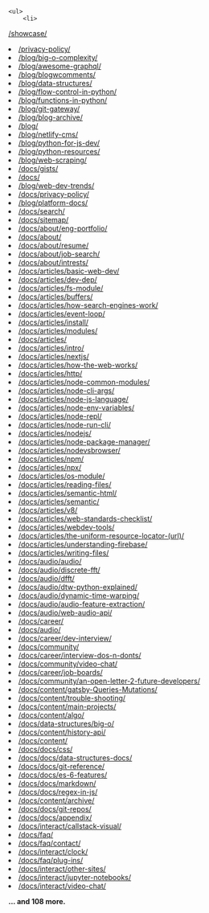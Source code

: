     <ul>
        <li>
<a href="https://syntax-highlight.netlify.app/showcase/">/showcase/</a>
</li>
        <li>
<a href="https://syntax-highlight.netlify.app/privacy-policy/">/privacy-policy/</a>
</li>
        <li>
<a href="https://syntax-highlight.netlify.app/blog/big-o-complexity/">/blog/big-o-complexity/</a>
</li>
        <li>
<a href="https://syntax-highlight.netlify.app/blog/awesome-graphql/">/blog/awesome-graphql/</a>
</li>
        <li>
<a href="https://syntax-highlight.netlify.app/blog/blogwcomments/">/blog/blogwcomments/</a>
</li>
        <li>
<a href="https://syntax-highlight.netlify.app/blog/data-structures/">/blog/data-structures/</a>
</li>
        <li>
<a href="https://syntax-highlight.netlify.app/blog/flow-control-in-python/">/blog/flow-control-in-python/</a>
        </li>
        <li>
<a href="https://syntax-highlight.netlify.app/blog/functions-in-python/">/blog/functions-in-python/</a>
</li>
        <li>
<a href="https://syntax-highlight.netlify.app/blog/git-gateway/">/blog/git-gateway/</a>
</li>
        <li>
<a href="https://syntax-highlight.netlify.app/blog/blog-archive/">/blog/blog-archive/</a>
</li>
        <li>
<a href="https://syntax-highlight.netlify.app/blog/">/blog/</a>
</li>
        <li>
<a href="https://syntax-highlight.netlify.app/blog/netlify-cms/">/blog/netlify-cms/</a>
</li>
        <li>
<a href="https://syntax-highlight.netlify.app/blog/python-for-js-dev/">/blog/python-for-js-dev/</a>
</li>
        <li>
<a href="https://syntax-highlight.netlify.app/blog/python-resources/">/blog/python-resources/</a>
</li>
        <li>
<a href="https://syntax-highlight.netlify.app/blog/web-scraping/">/blog/web-scraping/</a>
</li>
        <li>
<a href="https://syntax-highlight.netlify.app/docs/gists/">/docs/gists/</a>
</li>
        <li>
<a href="https://syntax-highlight.netlify.app/docs/">/docs/</a>
</li>
        <li>
<a href="https://syntax-highlight.netlify.app/blog/web-dev-trends/">/blog/web-dev-trends/</a>
</li>
        <li>
<a href="https://syntax-highlight.netlify.app/docs/privacy-policy/">/docs/privacy-policy/</a>
</li>
        <li>
<a href="https://syntax-highlight.netlify.app/blog/platform-docs/">/blog/platform-docs/</a>
</li>
        <li>
<a href="https://syntax-highlight.netlify.app/docs/search/">/docs/search/</a>
</li>
        <li>
<a href="https://syntax-highlight.netlify.app/docs/sitemap/">/docs/sitemap/</a>
</li>
        <li>
<a href="https://syntax-highlight.netlify.app/docs/about/eng-portfolio/">/docs/about/eng-portfolio/</a>
</li>
        <li>
<a href="https://syntax-highlight.netlify.app/docs/about/">/docs/about/</a>
</li>
        <li>
<a href="https://syntax-highlight.netlify.app/docs/about/resume/">/docs/about/resume/</a>
</li>
        <li>
<a href="https://syntax-highlight.netlify.app/docs/about/job-search/">/docs/about/job-search/</a>
</li>
        <li>
<a href="https://syntax-highlight.netlify.app/docs/about/intrests/">/docs/about/intrests/</a>
</li>
        <li>
<a href="https://syntax-highlight.netlify.app/docs/articles/basic-web-dev/">/docs/articles/basic-web-dev/</a>
        </li>
        <li>
<a href="https://syntax-highlight.netlify.app/docs/articles/dev-dep/">/docs/articles/dev-dep/</a>
</li>
        <li>
<a href="https://syntax-highlight.netlify.app/docs/articles/fs-module/">/docs/articles/fs-module/</a>
</li>
        <li>
<a href="https://syntax-highlight.netlify.app/docs/articles/buffers/">/docs/articles/buffers/</a>
</li>
        <li>
<a
                href="https://syntax-highlight.netlify.app/docs/articles/how-search-engines-work/">/docs/articles/how-search-engines-work/</a>
        </li>
        <li>
<a href="https://syntax-highlight.netlify.app/docs/articles/event-loop/">/docs/articles/event-loop/</a>
</li>
        <li>
<a href="https://syntax-highlight.netlify.app/docs/articles/install/">/docs/articles/install/</a>
</li>
        <li>
<a href="https://syntax-highlight.netlify.app/docs/articles/modules/">/docs/articles/modules/</a>
</li>
        <li>
<a href="https://syntax-highlight.netlify.app/docs/articles/">/docs/articles/</a>
</li>
        <li>
<a href="https://syntax-highlight.netlify.app/docs/articles/intro/">/docs/articles/intro/</a>
</li>
        <li>
<a href="https://syntax-highlight.netlify.app/docs/articles/nextjs/">/docs/articles/nextjs/</a>
</li>
        <li>
<a
                href="https://syntax-highlight.netlify.app/docs/articles/how-the-web-works/">/docs/articles/how-the-web-works/</a>
        </li>
        <li>
<a href="https://syntax-highlight.netlify.app/docs/articles/http/">/docs/articles/http/</a>
</li>
        <li>
<a
                href="https://syntax-highlight.netlify.app/docs/articles/node-common-modules/">/docs/articles/node-common-modules/</a>
        </li>
        <li>
<a href="https://syntax-highlight.netlify.app/docs/articles/node-cli-args/">/docs/articles/node-cli-args/</a>
        </li>
        <li>
<a
                href="https://syntax-highlight.netlify.app/docs/articles/node-js-language/">/docs/articles/node-js-language/</a>
        </li>
        <li>
<a
                href="https://syntax-highlight.netlify.app/docs/articles/node-env-variables/">/docs/articles/node-env-variables/</a>
        </li>
        <li>
<a href="https://syntax-highlight.netlify.app/docs/articles/node-repl/">/docs/articles/node-repl/</a>
</li>
        <li>
<a href="https://syntax-highlight.netlify.app/docs/articles/node-run-cli/">/docs/articles/node-run-cli/</a>
</li>
        <li>
<a href="https://syntax-highlight.netlify.app/docs/articles/nodejs/">/docs/articles/nodejs/</a>
</li>
        <li>
<a
                href="https://syntax-highlight.netlify.app/docs/articles/node-package-manager/">/docs/articles/node-package-manager/</a>
        </li>
        <li>
<a href="https://syntax-highlight.netlify.app/docs/articles/nodevsbrowser/">/docs/articles/nodevsbrowser/</a>
        </li>
        <li>
<a href="https://syntax-highlight.netlify.app/docs/articles/npm/">/docs/articles/npm/</a>
</li>
        <li>
<a href="https://syntax-highlight.netlify.app/docs/articles/npx/">/docs/articles/npx/</a>
</li>
        <li>
<a href="https://syntax-highlight.netlify.app/docs/articles/os-module/">/docs/articles/os-module/</a>
</li>
        <li>
<a href="https://syntax-highlight.netlify.app/docs/articles/reading-files/">/docs/articles/reading-files/</a>
        </li>
        <li>
<a href="https://syntax-highlight.netlify.app/docs/articles/semantic-html/">/docs/articles/semantic-html/</a>
        </li>
        <li>
<a href="https://syntax-highlight.netlify.app/docs/articles/semantic/">/docs/articles/semantic/</a>
</li>
        <li>
<a href="https://syntax-highlight.netlify.app/docs/articles/v8/">/docs/articles/v8/</a>
</li>
        <li>
<a
                href="https://syntax-highlight.netlify.app/docs/articles/web-standards-checklist/">/docs/articles/web-standards-checklist/</a>
        </li>
        <li>
<a href="https://syntax-highlight.netlify.app/docs/articles/webdev-tools/">/docs/articles/webdev-tools/</a>
</li>
        <li>
<a
                href="https://syntax-highlight.netlify.app/docs/articles/the-uniform-resource-locator-(url)/">/docs/articles/the-uniform-resource-locator-(url)/</a>
        </li>
        <li>
<a
                href="https://syntax-highlight.netlify.app/docs/articles/understanding-firebase/">/docs/articles/understanding-firebase/</a>
        </li>
        <li>
<a href="https://syntax-highlight.netlify.app/docs/articles/writing-files/">/docs/articles/writing-files/</a>
        </li>
        <li>
<a href="https://syntax-highlight.netlify.app/docs/audio/audio/">/docs/audio/audio/</a>
</li>
        <li>
<a href="https://syntax-highlight.netlify.app/docs/audio/discrete-fft/">/docs/audio/discrete-fft/</a>
</li>
        <li>
<a href="https://syntax-highlight.netlify.app/docs/audio/dfft/">/docs/audio/dfft/</a>
</li>
        <li>
<a
                href="https://syntax-highlight.netlify.app/docs/audio/dtw-python-explained/">/docs/audio/dtw-python-explained/</a>
        </li>
        <li>
<a
                href="https://syntax-highlight.netlify.app/docs/audio/dynamic-time-warping/">/docs/audio/dynamic-time-warping/</a>
        </li>
        <li>
<a
                href="https://syntax-highlight.netlify.app/docs/audio/audio-feature-extraction/">/docs/audio/audio-feature-extraction/</a>
        </li>
        <li>
<a href="https://syntax-highlight.netlify.app/docs/audio/web-audio-api/">/docs/audio/web-audio-api/</a>
</li>
        <li>
<a href="https://syntax-highlight.netlify.app/docs/career/">/docs/career/</a>
</li>
        <li>
<a href="https://syntax-highlight.netlify.app/docs/audio/">/docs/audio/</a>
</li>
        <li>
<a href="https://syntax-highlight.netlify.app/docs/career/dev-interview/">/docs/career/dev-interview/</a>
</li>
        <li>
<a href="https://syntax-highlight.netlify.app/docs/community/">/docs/community/</a>
</li>
        <li>
<a
                href="https://syntax-highlight.netlify.app/docs/career/interview-dos-n-donts/">/docs/career/interview-dos-n-donts/</a>
        </li>
        <li>
<a href="https://syntax-highlight.netlify.app/docs/community/video-chat/">/docs/community/video-chat/</a>
</li>
        <li>
<a href="https://syntax-highlight.netlify.app/docs/career/job-boards/">/docs/career/job-boards/</a>
</li>
        <li>
<a
                href="https://syntax-highlight.netlify.app/docs/community/an-open-letter-2-future-developers/">/docs/community/an-open-letter-2-future-developers/</a>
        </li>
        <li>
<a
                href="https://syntax-highlight.netlify.app/docs/content/gatsby-Queries-Mutations/">/docs/content/gatsby-Queries-Mutations/</a>
        </li>
        <li>
<a href="https://syntax-highlight.netlify.app/docs/content/trouble-shooting/">/docs/content/trouble-shooting/</a>
        </li>
        <li>
<a href="https://syntax-highlight.netlify.app/docs/content/main-projects/">/docs/content/main-projects/</a>
</li>
        <li>
<a href="https://syntax-highlight.netlify.app/docs/content/algo/">/docs/content/algo/</a>
</li>
        <li>
<a href="https://syntax-highlight.netlify.app/docs/data-structures/big-o/">/docs/data-structures/big-o/</a>
</li>
        <li>
<a href="https://syntax-highlight.netlify.app/docs/content/history-api/">/docs/content/history-api/</a>
</li>
        <li>
<a href="https://syntax-highlight.netlify.app/docs/content/">/docs/content/</a>
</li>
        <li>
<a href="https://syntax-highlight.netlify.app/docs/docs/css/">/docs/docs/css/</a>
</li>
        <li>
<a
                href="https://syntax-highlight.netlify.app/docs/docs/data-structures-docs/">/docs/docs/data-structures-docs/</a>
        </li>
        <li>
<a href="https://syntax-highlight.netlify.app/docs/docs/git-reference/">/docs/docs/git-reference/</a>
</li>
        <li>
<a href="https://syntax-highlight.netlify.app/docs/docs/es-6-features/">/docs/docs/es-6-features/</a>
</li>
        <li>
<a href="https://syntax-highlight.netlify.app/docs/docs/markdown/">/docs/docs/markdown/</a>
</li>
        <li>
<a href="https://syntax-highlight.netlify.app/docs/docs/regex-in-js/">/docs/docs/regex-in-js/</a>
</li>
        <li>
<a href="https://syntax-highlight.netlify.app/docs/content/archive/">/docs/content/archive/</a>
</li>
        <li>
<a href="https://syntax-highlight.netlify.app/docs/docs/git-repos/">/docs/docs/git-repos/</a>
</li>
        <li>
<a href="https://syntax-highlight.netlify.app/docs/docs/appendix/">/docs/docs/appendix/</a>
</li>
        <li>
<a
                href="https://syntax-highlight.netlify.app/docs/interact/callstack-visual/">/docs/interact/callstack-visual/</a>
        </li>
        <li>
<a href="https://syntax-highlight.netlify.app/docs/faq/">/docs/faq/</a>
</li>
        <li>
<a href="https://syntax-highlight.netlify.app/docs/faq/contact/">/docs/faq/contact/</a>
</li>
        <li>
<a href="https://syntax-highlight.netlify.app/docs/interact/clock/">/docs/interact/clock/</a>
</li>
        <li>
<a href="https://syntax-highlight.netlify.app/docs/faq/plug-ins/">/docs/faq/plug-ins/</a>
</li>
        <li>
<a href="https://syntax-highlight.netlify.app/docs/interact/other-sites/">/docs/interact/other-sites/</a>
</li>
        <li>
<a
                href="https://syntax-highlight.netlify.app/docs/interact/jupyter-notebooks/">/docs/interact/jupyter-notebooks/</a>
        </li>
        <li>
<a href="https://syntax-highlight.netlify.app/docs/interact/video-chat/">/docs/interact/video-chat/</a>
</li>
        <p style="font-weight: bold;">... and 108 more.</p>
    </ul>
